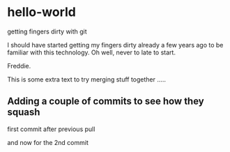 # hello-world
getting fingers dirty with git

I should have started getting my fingers dirty already a few years ago to be familiar with this technology.
Oh well, never to late to start.

Freddie.

This is some extra text to try merging stuff together .....

## Adding a couple of commits to see how they squash
first commit after previous pull 

and now for the 2nd commit
